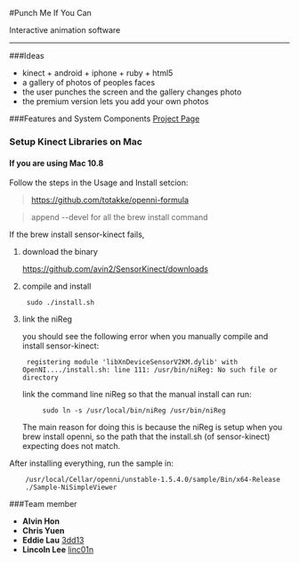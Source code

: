 #Punch Me If You Can

Interactive animation software

---


###Ideas
* kinect + android + iphone + ruby + html5
* a gallery of photos of peoples faces
* the user punches the screen and the gallery changes photo
* the premium version lets you add your own photos


###Features and System Components
[Project Page](http://hkcodecamp.github.com/punch_me)


### Setup Kinect Libraries on Mac

#### If you are using Mac 10.8

Follow the steps in the Usage and Install setcion:

> https://github.com/totakke/openni-formula

> append --devel for all the brew install command


If the brew install sensor-kinect fails,

1. download the binary 

    https://github.com/avin2/SensorKinect/downloads

2. compile and install

        sudo ./install.sh

3. link the niReg

    you should see the following error when you manually compile and install sensor-kinect:

        registering module 'libXnDeviceSensorV2KM.dylib' with OpenNI..../install.sh: line 111: /usr/bin/niReg: No such file or directory

    link the command line niReg so that the manual install can run:

            sudo ln -s /usr/local/bin/niReg /usr/bin/niReg

    The main reason for doing this is because the niReg is setup when you brew install openni, so the path that the install.sh (of sensor-kinect) expecting does not match.

After installing everything, run the sample in:

        /usr/local/Cellar/openni/unstable-1.5.4.0/sample/Bin/x64-Release
        ./Sample-NiSimpleViewer 


###Team member
* **Alvin Hon**
* **Chris Yuen**
* **Eddie Lau** [3dd13](https://github.com/3dd13/)
* **Lincoln Lee** [linc01n](https://github.com/linc01n/)

